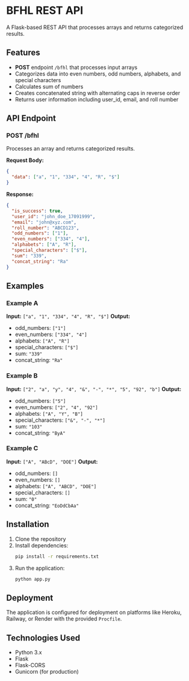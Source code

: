 # BFHL REST API

A Flask-based REST API that processes arrays and returns categorized results.

## Features

- **POST** endpoint `/bfhl` that processes input arrays
- Categorizes data into even numbers, odd numbers, alphabets, and special characters
- Calculates sum of numbers
- Creates concatenated string with alternating caps in reverse order
- Returns user information including user_id, email, and roll number

## API Endpoint

### POST /bfhl

Processes an array and returns categorized results.

**Request Body:**
```json
{
  "data": ["a", "1", "334", "4", "R", "$"]
}
```

**Response:**
```json
{
  "is_success": true,
  "user_id": "john_doe_17091999",
  "email": "john@xyz.com",
  "roll_number": "ABCD123",
  "odd_numbers": ["1"],
  "even_numbers": ["334", "4"],
  "alphabets": ["A", "R"],
  "special_characters": ["$"],
  "sum": "339",
  "concat_string": "Ra"
}
```

## Examples

### Example A
**Input:** `["a", "1", "334", "4", "R", "$"]`
**Output:** 
- odd_numbers: `["1"]`
- even_numbers: `["334", "4"]`
- alphabets: `["A", "R"]`
- special_characters: `["$"]`
- sum: `"339"`
- concat_string: `"Ra"`

### Example B
**Input:** `["2", "a", "y", "4", "&", "-", "*", "5", "92", "b"]`
**Output:**
- odd_numbers: `["5"]`
- even_numbers: `["2", "4", "92"]`
- alphabets: `["A", "Y", "B"]`
- special_characters: `["&", "-", "*"]`
- sum: `"103"`
- concat_string: `"ByA"`

### Example C
**Input:** `["A", "ABcD", "DOE"]`
**Output:**
- odd_numbers: `[]`
- even_numbers: `[]`
- alphabets: `["A", "ABCD", "DOE"]`
- special_characters: `[]`
- sum: `"0"`
- concat_string: `"EoDdCbAa"`

## Installation

1. Clone the repository
2. Install dependencies:
   ```bash
   pip install -r requirements.txt
   ```
3. Run the application:
   ```bash
   python app.py
   ```

## Deployment

The application is configured for deployment on platforms like Heroku, Railway, or Render with the provided `Procfile`.

## Technologies Used

- Python 3.x
- Flask
- Flask-CORS
- Gunicorn (for production) 